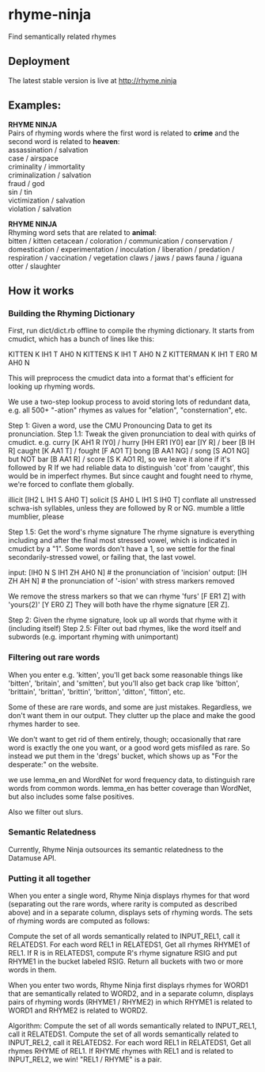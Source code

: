 # rhyme-ninja
Find semantically related rhymes

## Deployment

The latest stable version is live at http://rhyme.ninja

## Examples:

**RHYME NINJA**  
Pairs of rhyming words where the first word is related to **crime** and the second word is related to **heaven**:  
assassination / salvation  
case / airspace  
criminality / immortality  
criminalization / salvation  
fraud / god  
sin / tin  
victimization / salvation  
violation / salvation  

**RHYME NINJA**  
Rhyming word sets that are related to **animal**:  
bitten / kitten
cetacean / coloration / communication / conservation / domestication / experimentation / inoculation / liberation / predation / respiration / vaccination / vegetation
claws / jaws / paws
fauna / iguana
otter / slaughter

## How it works

### Building the Rhyming Dictionary

First, run dict/dict.rb offline to compile the rhyming dictionary.
It starts from cmudict, which has a bunch of lines like this:

  KITTEN  K IH1 T AH0 N
  KITTENS  K IH1 T AH0 N Z
  KITTERMAN  K IH1 T ER0 M AH0 N

This will preprocess the cmudict data into a format that's efficient for looking up rhyming words.

We use a two-step lookup process to avoid storing lots of redundant data, e.g. all 500+ "-ation" rhymes as values for "elation", "consternation", etc.

Step 1: Given a word, use the CMU Pronouncing Data to get its pronunciation.
Step 1.1: Tweak the given pronunciation to deal with quirks of cmudict.
e.g.
curry [K AH1 R IY0] / hurry [HH ER1 IY0]
ear [IY R] / beer [B IH R]
        caught [K AA1 T] / fought [F AO1 T]
        bong [B AA1 NG] / song [S AO1 NG]
but NOT bar [B AA1 R] / score [S K AO1 R], so we leave it alone if it's followed by R
If we had reliable data to distinguish 'cot' from 'caught', this would be in imperfect rhymes. But since caught and fought need to rhyme, we're forced to conflate them globally.

illicit [IH2 L IH1 S AH0 T] solicit [S AH0 L IH1 S IH0 T]
conflate all unstressed schwa-ish syllables, unless they are followed by R or NG.
mumble a little mumblier, please

Step 1.5: Get the word's rhyme signature
The rhyme signature is everything including and after the final most stressed vowel,
which is indicated in cmudict by a "1".
Some words don't have a 1, so we settle for the final secondarily-stressed vowel,
or failing that, the last vowel.

input: [IH0 N S IH1 ZH AH0 N] # the pronunciation of 'incision'
output:        [IH  ZH AH  N] # the pronunciation of '-ision' with stress markers removed

We remove the stress markers so that we can rhyme 'furs' [F ER1 Z] with 'yours(2)' [Y ER0 Z]
They will both have the rhyme signature [ER Z].

Step 2: Given the rhyme signature, look up all words that rhyme with it (including itself)
Step 2.5: Filter out bad rhymes, like the word itself and subwords (e.g. important rhyming with unimportant)

### Filtering out rare words

When you enter e.g. 'kitten', you'll get back some reasonable
things like 'bitten', 'britain', and 'smitten', but you'll also
get back crap like 'bitton', 'brittain', 'brittan', 'brittin',
'britton', 'ditton', 'fitton', etc.

Some of these are rare words, and some are just
mistakes. Regardless, we don't want them in our output. They
clutter up the place and make the good rhymes harder to see.

We don't want to get rid of them entirely, though; occasionally
that rare word is exactly the one you want, or a good word gets
misfiled as rare. So instead we put them in the 'dregs' bucket,
which shows up as "For the desperate:" on the website.

we use lemma_en and WordNet for word frequency data,
to distinguish rare words from common words.
lemma_en has better coverage than WordNet,
but also includes some false positives.

Also we filter out slurs.

### Semantic Relatedness

Currently, Rhyme Ninja outsources its semantic relatedness to the Datamuse API.

### Putting it all together

When you enter a single word, Rhyme Ninja displays rhymes for that word (separating out the rare words, where rarity is computed as described above) and in a separate column, displays sets of rhyming words. The sets of rhyming words are computed as follows:

Compute the set of all words semantically related to INPUT_REL1, call it RELATEDS1.
For each word REL1 in RELATEDS1,
  Get all rhymes RHYME1 of REL1.
  If R is in RELATEDS1, compute R's rhyme signature RSIG and put RHYME1 in the bucket labeled RSIG.
Return all buckets with two or more words in them.

When you enter two words, Rhyme Ninja first displays rhymes for WORD1 that are semantically related to WORD2,
and in a separate column, displays pairs of rhyming words (RHYME1 / RHYME2) in which RHYME1 is related to WORD1 and RHYME2 is related to WORD2.

Algorithm:
Compute the set of all words semantically related to INPUT_REL1, call it RELATEDS1.
Compute the set of all words semantically related to INPUT_REL2, call it RELATEDS2.
For each word REL1 in RELATEDS1,
  Get all rhymes RHYME of REL1.
  If RHYME rhymes with REL1 and is related to INPUT_REL2, we win! "REL1 / RHYME" is a pair.
